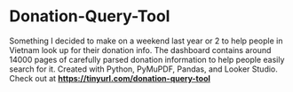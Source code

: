 # Donation-Query-Tool
Something I decided to make on a weekend last year or 2 to help people in Vietnam look up for their donation info. The dashboard contains around 14000 pages of carefully parsed donation information to help people easily search for it. Created with Python, PyMuPDF, Pandas, and Looker Studio. 
Check out at **https://tinyurl.com/donation-query-tool**
